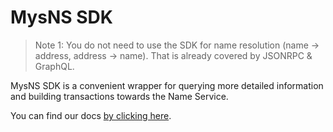 # MysNS SDK

> Note 1: You do not need to use the SDK for name resolution (name -> address, address -> name).
> That is already covered by JSONRPC & GraphQL.

MysNS SDK is a convenient wrapper for querying more detailed information and building transactions
towards the Name Service.

You can find our docs [by clicking here](https://docs.mysns.io).
